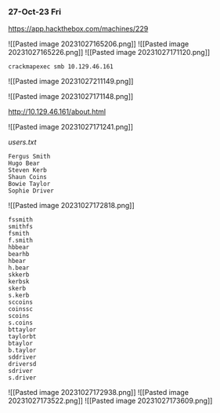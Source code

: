 ### 27-Oct-23 Fri

https://app.hackthebox.com/machines/229

![[Pasted image 20231027165206.png]]
![[Pasted image 20231027165226.png]]
![[Pasted image 20231027171120.png]]

```
crackmapexec smb 10.129.46.161
```

![[Pasted image 20231027211149.png]]



![[Pasted image 20231027171148.png]]

http://10.129.46.161/about.html

![[Pasted image 20231027171241.png]]

*users.txt*

```
Fergus Smith
Hugo Bear
Steven Kerb
Shaun Coins
Bowie Taylor
Sophie Driver
```

![[Pasted image 20231027172818.png]]

```
fssmith
smithfs
fsmith
f.smith
hbbear
bearhb
hbear
h.bear
skkerb
kerbsk
skerb
s.kerb
sccoins
coinssc
scoins
s.coins
bttaylor
taylorbt
btaylor
b.taylor
sddriver
driversd
sdriver
s.driver
```

![[Pasted image 20231027172938.png]]
![[Pasted image 20231027173522.png]]
![[Pasted image 20231027173609.png]]


